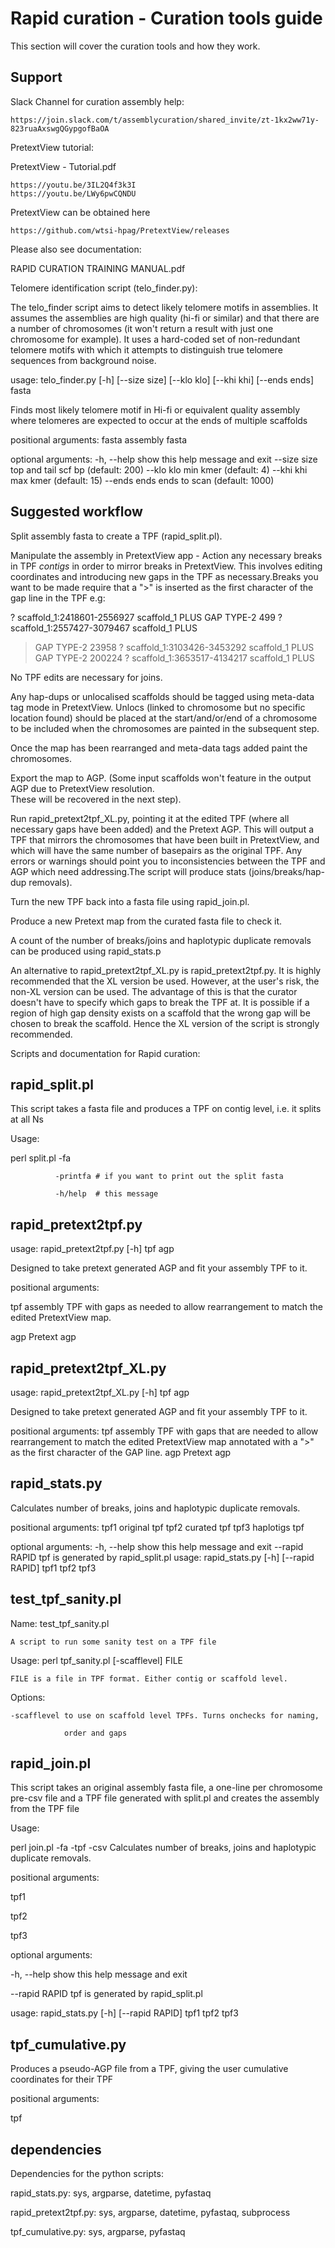 # Rapid curation - Curation tools guide

This section will cover the curation tools and how they work.


## Support 
Slack Channel for curation assembly help:
```
https://join.slack.com/t/assemblycuration/shared_invite/zt-1kx2ww71y-823ruaAxswgQGypgofBaOA
```

PretextView tutorial:

PretextView - Tutorial.pdf
```
https://youtu.be/3IL2Q4f3k3I
https://youtu.be/LWy6pwCQNDU
```

PretextView can be obtained here
```
https://github.com/wtsi-hpag/PretextView/releases
```

Please also see documentation:

RAPID CURATION TRAINING MANUAL.pdf



Telomere identification script (telo_finder.py):

The telo_finder script aims to detect likely telomere motifs in assemblies.
It assumes the assemblies are high quality (hi-fi or similar) and that there are a number of chromosomes (it won't return a result with just one chromosome for example).
It uses a hard-coded set of non-redundant telomere motifs with which it attempts to distinguish true telomere sequences from background noise.


usage: telo_finder.py [-h] [--size size] [--klo klo] [--khi khi] [--ends ends]
                      fasta

Finds most likely telomere motif in Hi-fi or equivalent quality assembly where
telomeres are expected to occur at the ends of multiple scaffolds

positional arguments:
  fasta        assembly fasta

optional arguments:
  -h, --help   show this help message and exit
  --size size  top and tail scf bp (default: 200)
  --klo klo    min kmer (default: 4)
  --khi khi    max kmer (default: 15)
  --ends ends  ends to scan (default: 1000)
  

## Suggested workflow




Split assembly fasta to create a TPF (rapid_split.pl).


Manipulate the assembly in PretextView app - Action any necessary breaks in TPF *contigs* in order to mirror breaks in PretextView. 
This involves editing coordinates and introducing new gaps in the TPF as necessary.Breaks you want to be made require 
that a ">" is inserted as the first character of the gap line in the TPF e.g:

?	scaffold_1:2418601-2556927	scaffold_1	PLUS
GAP	TYPE-2	499
?	scaffold_1:2557427-3079467	scaffold_1	PLUS
>GAP	TYPE-2	23958
?	scaffold_1:3103426-3453292	scaffold_1	PLUS
GAP	TYPE-2	200224
?	scaffold_1:3653517-4134217	scaffold_1	PLUS

No TPF edits are necessary for joins.

Any hap-dups or unlocalised scaffolds should be tagged using meta-data
tag mode in PretextView. Unlocs (linked to chromosome but no specific location found) should be placed at the start/and/or/end 
of a chromosome to be included when the chromosomes are painted in the subsequent step.

Once the map has been rearranged and meta-data tags added paint the chromosomes.

Export the map to AGP. (Some input scaffolds won't feature in the output AGP due to PretextView resolution.  
These will be recovered in the next step).

Run rapid_pretext2tpf_XL.py, pointing it at the edited TPF (where all necessary gaps have been added) and the Pretext AGP. 
This will output a TPF that mirrors the chromosomes that have been built in PretextView, and which will have the same number 
of basepairs as the original TPF. Any errors or warnings should point you to inconsistencies between the TPF and AGP which need 
addressing.The script will produce stats (joins/breaks/hap-dup removals).

Turn the new TPF back into a fasta file using rapid_join.pl.

Produce a new Pretext map from the curated fasta file to check it.

A count of the number of breaks/joins and haplotypic duplicate removals can be produced using rapid_stats.p

An alternative to rapid_pretext2tpf_XL.py is rapid_pretext2tpf.py.  It is highly recommended that the XL version be used.
However, at the user's risk, the non-XL version can be used.  The advantage of this is that the curator doesn't have to
specify which gaps to break the TPF at.  It is possible if a region of high gap density exists on a scaffold that the wrong gap
will be chosen to break the scaffold.  Hence the XL version of the script is strongly recommended.





Scripts and documentation for Rapid curation:

## rapid_split.pl

This script takes a fasta file and produces a TPF on contig level, i.e. it splits at all Ns

Usage:

perl split.pl -fa <fasta>

              -printfa # if you want to print out the split fasta

              -h/help  # this message
	      

##  rapid_pretext2tpf.py	      

usage: rapid_pretext2tpf.py [-h] tpf agp

Designed to take pretext generated AGP and fit your assembly TPF to it.

positional arguments:

  tpf         assembly TPF with gaps as needed to allow rearrangement to match
              the edited PretextView map.

  agp         Pretext agp
  


##	rapid_pretext2tpf_XL.py 

usage: rapid_pretext2tpf_XL.py [-h] tpf agp

Designed to take pretext generated AGP and fit your assembly TPF to it.

positional arguments:
  tpf         assembly TPF with gaps that are needed to allow rearrangement to
              match the edited PretextView map annotated with a ">" as the
              first character of the GAP line.
  agp         Pretext agp

 

	     
## rapid_stats.py

Calculates number of breaks, joins and haplotypic duplicate removals.

positional arguments:
  tpf1           original tpf
  tpf2           curated tpf
  tpf3           haplotigs tpf

optional arguments:
  -h, --help     show this help message and exit
  --rapid RAPID  tpf is generated by rapid_split.pl
usage: rapid_stats.py [-h] [--rapid RAPID] tpf1 tpf2 tpf3

## test_tpf_sanity.pl

Name: test_tpf_sanity.pl

    A script to run some sanity test on a TPF file

Usage: perl tpf_sanity.pl [-scafflevel] FILE

    FILE is a file in TPF format. Either contig or scaffold level.

  Options:

    -scafflevel to use on scaffold level TPFs. Turns onchecks for naming,
    
                order and gaps

## rapid_join.pl

This script takes an original assembly fasta file, a one-line per chromosome pre-csv file and a TPF file generated with split.pl and creates the assembly from the TPF file

Usage:

perl join.pl -fa <fasta>
             -tpf <tpf>
             -csv <pre-csv>
Calculates number of breaks, joins and haplotypic duplicate removals.

positional arguments:

  tpf1           <original tpf>

  tpf2           <curated tpf>

  tpf3           <haplotigs tpf>

optional arguments:

  -h, --help     show this help message and exit

  --rapid RAPID  tpf is generated by rapid_split.pl

usage: rapid_stats.py [-h] [--rapid RAPID] tpf1 tpf2 tpf3

## tpf_cumulative.py

Produces a pseudo-AGP file from a TPF, giving the user cumulative coordinates
for their TPF

positional arguments:

  tpf         <curated tpf>

## dependencies

Dependencies for the python scripts:

rapid_stats.py:
sys, argparse, datetime, pyfastaq

rapid_pretext2tpf.py:
sys, argparse, datetime, pyfastaq, subprocess

tpf_cumulative.py:
sys, argparse, pyfastaq

